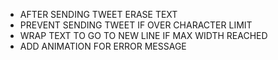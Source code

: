 - AFTER SENDING TWEET ERASE TEXT
- PREVENT SENDING TWEET IF OVER CHARACTER LIMIT
- WRAP TEXT TO GO TO NEW LINE IF MAX WIDTH REACHED
- ADD ANIMATION FOR ERROR MESSAGE